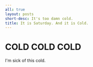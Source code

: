 ```yaml
---
all: true
layout: posts
short-desc: It's too damn cold.
title: It is Saturday. And it is Cold.
---
```


# COLD COLD COLD
I'm sick of this cold.